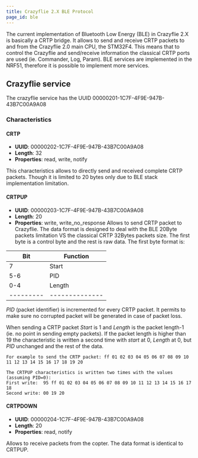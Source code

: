 ```yaml
---
title: Crazyflie 2.X BLE Protocol
page_id: ble 
---
```



The current implementation of Bluetooth Low Energy (BLE) in Crazyflie
2.X is basically a CRTP bridge. It allows to send and receive CRTP
packets to and from the Crazyflie 2.0 main CPU, the STM32F4. This means
that to control the Crazyflie and send/receive information the classical
CRTP ports are used (ie. Commander, Log, Param). BLE services are
implemented in the NRF51, therefore it is possible to implement more
services.

Crazyflie service
-----------------

The crazyflie service has the UUID 00000201-1C7F-4F9E-947B-43B7C00A9A08

### Characteristics

#### CRTP

-   **UUID**: 00000202-1C7F-4F9E-947B-43B7C00A9A08
-   **Length**: 32
-   **Properties**: read, write, notify

This characteristics allows to directly send and received complete CRTP
packets. Though it is limited to 20 bytes only due to BLE stack
implementation limitation.

#### CRTPUP

-   **UUID**: 00000203-1C7F-4F9E-947B-43B7C00A9A08
-   **Length**: 20
-   **Properties**: write, write\_no\_response
Allows to send CRTP packet to Crazyflie. The data format is designed to
deal with the BLE 20Byte packets limitation VS the classical CRTP
32Bytes packets size. The first byte is a control byte and the rest is
raw data. The first byte format is:


|  **Bit** |  **Function**|
 | --------- |--------------|
|  7       |  Start       |
|  5-6     |  PID         |
|  0-4     |  Length      |
|  ---------| --------------|

*PID* (packet identifier) is incremented for every CRTP packet. It permits to make sure no
corrupted packet will be generated in case of packet loss.

When sending a CRTP packet *Start* is 1 and *Length* is the packet
length-1 (ie. no point in sending empty packets). If the packet length
is higher than 19 the characteristic is written a second time with
*start* at 0, *Length* at 0, but *PID* unchanged and the rest of the
data.

    For example to send the CRTP packet: ff 01 02 03 04 05 06 07 08 09 10 11 12 13 14 15 16 17 18 19 20

    The CRTPUP characteristics is written two times with the values (assuming PID=0):
    First write:  95 ff 01 02 03 04 05 06 07 08 09 10 11 12 13 14 15 16 17 18
    Second write: 00 19 20

#### CRTPDOWN

-   **UUID**: 00000204-1C7F-4F9E-947B-43B7C00A9A08
-   **Length**: 20
-   **Properties**: read, notify

Allows to receive packets from the copter. The data format is identical
to CRTPUP.

